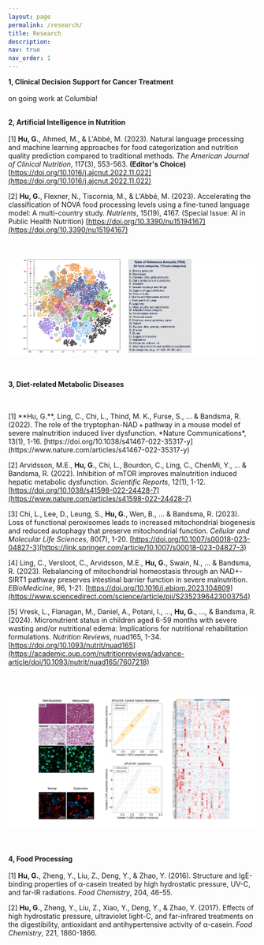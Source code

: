 ```yaml
---
layout: page
permalink: /research/
title: Research
description:
nav: true
nav_order: 1
---
```


**1, Clinical Decision Support for Cancer Treatment**
<br/>
<br/>
on going work at Columbia!
<br/>
<br/>

**2, Artificial Intelligence in Nutrition**
<br/>
<br/>
[1] **Hu, G.**, Ahmed, M., & L'Abbé, M. (2023). Natural language processing and machine learning approaches for food categorization and nutrition quality prediction compared to traditional methods. *The American Journal of Clinical Nutrition*, 117(3), 553-563. **(Editor's Choice)** [https://doi.org/10.1016/j.ajcnut.2022.11.022](https://doi.org/10.1016/j.ajcnut.2022.11.022) 


[2] **Hu, G.**, Flexner, N., Tiscornia, M., & L'Abbé, M. (2023). Accelerating the classification of NOVA food processing levels using a fine-tuned language model: A multi-country study. *Nutrients*, 15(19), 4167. (Special Issue: AI in Public Health Nutrition) [https://doi.org/10.3390/nu15194167](https://doi.org/10.3390/nu15194167) 

<br/><br/>
![TRA](/assets/img/TRA.png "TRA")
<br/><br/><br/>

**3, Diet-related Metabolic Diseases**
<!-- Pathomics, metabolomics and lipidomics (Well-nourished vs Malnourished induced liver and intestine dysfunction) -->
<br/>
<br/>
[1] **Hu, G.**, Ling, C., Chi, L., Thind, M. K., Furse, S., ... & Bandsma, R. (2022). The role of the tryptophan-NAD + pathway in a mouse model of severe malnutrition induced liver dysfunction. *Nature Communications*, 13(1), 1-16. [https://doi.org/10.1038/s41467-022-35317-y](https://www.nature.com/articles/s41467-022-35317-y)

[2] Arvidsson, M.E., **Hu, G.**, Chi, L., Bourdon, C., Ling, C., ChenMi, Y., ... & Bandsma, R. (2022). Inhibition of mTOR improves malnutrition induced hepatic metabolic dysfunction. *Scientific Reports*, 12(1), 1-12.
[https://doi.org/10.1038/s41598-022-24428-7](https://www.nature.com/articles/s41598-022-24428-7)

[3] Chi, L., Lee, D., Leung, S., **Hu, G.**, Wen, B., ... & Bandsma, R. (2023). Loss of functional peroxisomes
leads to increased mitochondrial biogenesis and reduced autophagy that preserve mitochondrial function.
*Cellular and Molecular Life Sciences*, 80(7), 1-20.
[https://doi.org/10.1007/s00018-023-04827-3](https://link.springer.com/article/10.1007/s00018-023-04827-3)

[4] Ling, C., Versloot, C., Arvidsson, M.E., **Hu, G.**, Swain, N., ... & Bandsma, R. (2023). Rebalancing of mitochondrial homeostasis through an NAD+-SIRT1 pathway preserves intestinal barrier function in severe malnutrition. *EBioMedicine*, 96, 1-21. [https://doi.org/10.1016/j.ebiom.2023.104809](https://www.sciencedirect.com/science/article/pii/S2352396423003754)

[5] Vresk, L., Flanagan, M., Daniel, A., Potani, I., ..., **Hu, G.**, ..., & Bandsma, R. (2024). Micronutrient status in children aged 6-59 months with severe wasting and/or nutritional edema: Implications for nutritional rehabilitation formulations. *Nutrition Reviews*, nuad165, 1-34. [https://doi.org/10.1093/nutrit/nuad165](https://academic.oup.com/nutritionreviews/advance-article/doi/10.1093/nutrit/nuad165/7607218)

<br/><br/>
![Meta](/assets/img/Meta.png "Meta")
<br/><br/><br/>

**4, Food Processing**
<br/>
<br/>
[1] **Hu, G.**, Zheng, Y., Liu, Z., Deng, Y., & Zhao, Y. (2016). Structure and IgE-binding properties of α-casein treated by high hydrostatic pressure, UV-C, and far-IR radiations. *Food Chemistry*, 204, 46-55.

[2] **Hu, G.**, Zheng, Y., Liu, Z., Xiao, Y., Deng, Y., & Zhao, Y. (2017). Effects of high hydrostatic pressure, ultraviolet light-C, and far-infrared treatments on the digestibility, antioxidant and antihypertensive activity of α-casein. *Food Chemistry*, 221, 1860-1866.

<!-- <br/><br/><br/>
![Meta](/assets/img/Meta.png "Meta")
<br/><br/><br/> -->

<!-- ### Other Selected Publications -->
<!-- 
Structure and IgE-binding properties of α-casein treated by high hydrostatic pressure, UV-C, and far-IR radiations
G Hu, Y Zheng, Z Liu, Y Deng, Y Zhao
Food chemistry 204, 46-55

Polymer nanoparticles composed with gallic acid grafted chitosan and bioactive peptides combined antioxidant, anticancer activities and improved delivery property for labile …
B Hu, Y Wang, M Xie, G Hu, F Ma, X Zeng
Journal of Functional Foods 15, 593-603

Effects of high hydrostatic pressure, ultraviolet light-C, and far-infrared treatments on the digestibility, antioxidant and antihypertensive activity of α-casein
G Hu, Y Zheng, Z Liu, Y Xiao, Y Deng, Y Zhao
Food chemistry 221, 1860-1866

Effects of UV-C and single-and multiple-cycle high hydrostatic pressure treatments on flavor evolution of cow milk: Gas chromatography-mass spectrometry, electronic nose, and …
G Hu, Y Zheng, Z Liu, Y Deng
International Journal of Food Properties 20 (7), 1677-1688


Comparison of microbiological loads and physicochemical properties of raw milk treated with single-/multiple-cycle high hydrostatic pressure and ultraviolet-C light
G Hu, Y Zheng, D Wang, B Zha, Z Liu, Y Deng
High Pressure Research 35 (3), 330-338


Impact of microfiltration on particle size distribution, volatile compounds and protein quality of pasteurized milk during shelf Life
D Wang, Y Zheng, Z Liu, G Hu, Y Deng
Journal of Food and Nutrition Research 3 (1), 26-33 --> 
